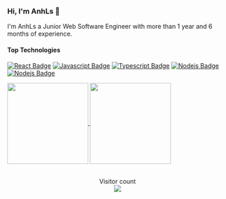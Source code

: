 ### Hi, I'm AnhLs 👋

I'm AnhLs a Junior Web Software Engineer with more than 1 year and 6 months of experience.

#### Top Technologies

[![React Badge](https://img.shields.io/badge/-React-61DBFB?style=for-the-badge&labelColor=black&logo=react&logoColor=61DBFB)](#) [![Javascript Badge](https://img.shields.io/badge/-Javascript-F0DB4F?style=for-the-badge&labelColor=black&logo=javascript&logoColor=F0DB4F)](#) [![Typescript Badge](https://img.shields.io/badge/-Typescript-007acc?style=for-the-badge&labelColor=black&logo=typescript&logoColor=007acc)](#) [![Nodejs Badge](https://img.shields.io/badge/-Nodejs-3C873A?style=for-the-badge&labelColor=black&logo=node.js&logoColor=3C873A)](#) [![Nodejs Badge](https://img.shields.io/badge/Express.js-404D59?style=for-the-badge&labelColor=black&logo=node.js&logoColor=#fff)](#) 

<a href="https://github.com/anhcaols">
  <img align="center" src="https://github-readme-stats.vercel.app/api?username=anhcaols&show_icons=true&include_all_commits=true&theme=radical&hide_border=true" height="185px" />
</a> 
<a href="https://github.com/anhcaols">
  <img align="center" src="https://github-readme-stats-one-bice.vercel.app/api/top-langs/?username=anhcaols&hide_border=true&layout=compact&langs_count=8&theme=radical&role=OWNER,COLLABORATOR" height="185px" />
</a> 
</br>
</br>
<p align="center"> 
  Visitor count
  <br>
  <img src="https://profile-counter.glitch.me/anhcaols/count.svg" />
</p>



